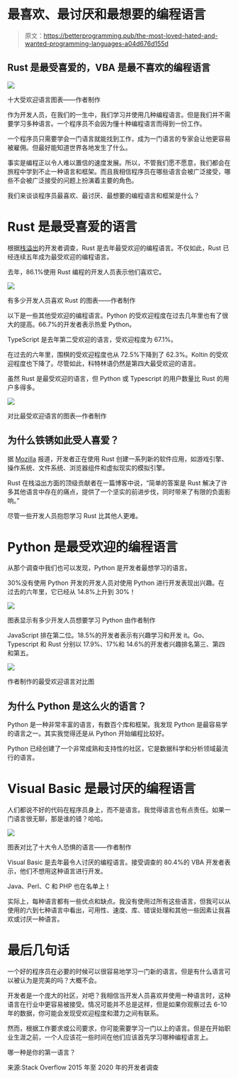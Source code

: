 # 最喜欢、最讨厌和最想要的编程语言

> 原文：<https://betterprogramming.pub/the-most-loved-hated-and-wanted-programming-languages-a04d676d155d>

## Rust 是最受喜爱的，VBA 是最不喜欢的编程语言

![](img/64f77d58f3d663a4245fd5cb1d831787.png)

十大受欢迎语言图表——作者制作

作为开发人员，在我们的一生中，我们学习并使用几种编程语言。但是我们并不需要学习多种语言。一个程序员不会因为懂十种编程语言而得到一份工作。

一个程序员只需要学会一门语言就能找到工作，成为一门语言的专家会让他更容易被雇佣。但最好能知道世界各地发生了什么。

事实是编程正以令人难以置信的速度发展。所以，不管我们愿不愿意，我们都会在旅程中学到不止一种语言和框架。而且我相信程序员在哪些语言会被广泛接受，哪些不会被广泛接受的问题上扮演着主要的角色。

我们来谈谈程序员最喜欢、最讨厌、最想要的编程语言和框架是什么？

# Rust 是最受喜爱的语言

根据[栈溢出](https://insights.stackoverflow.com/survey/2020#technology)的开发者调查，Rust 是去年最受欢迎的编程语言。不仅如此，Rust 已经连续五年成为最受欢迎的编程语言。

去年，86.1%使用 Rust 编程的开发人员表示他们喜欢它。

![](img/1836d296d95843eeedffc96876f03567.png)

有多少开发人员喜欢 Rust 的图表——作者制作

以下是一些其他受欢迎的编程语言。Python 的受欢迎程度在过去几年里也有了很大的提高。66.7%的开发者表示热爱 Python。

TypeScript 是去年第二受欢迎的语言，受欢迎程度为 67.1%。

在过去的六年里，围棋的受欢迎程度也从 72.5%下降到了 62.3%。Koltin 的受欢迎程度也下降了。尽管如此，科特林语仍然是第四大最受欢迎的语言。

虽然 Rust 是最受欢迎的语言，但 Python 或 Typescript 的用户数量比 Rust 的用户多得多。

![](img/317406d4655b7a8d77f0b113f737f133.png)

对比最受欢迎语言的图表—作者制作

## 为什么铁锈如此受人喜爱？

据 [Mozilla](https://research.mozilla.org/rust) 报道，开发者正在使用 Rust 创建一系列新的软件应用，如游戏引擎、操作系统、文件系统、浏览器组件和虚拟现实的模拟引擎。

Rust 在栈溢出方面的顶级贡献者在一篇博客中说，“简单的答案是 Rust 解决了许多其他语言中存在的痛点，提供了一个坚实的前进步伐，同时带来了有限的负面影响。”

尽管一些开发人员抱怨学习 Rust 比其他人更难。

# Python 是最受欢迎的编程语言

从那个调查中我们也可以发现，Python 是开发者最想学习的语言。

30%没有使用 Python 开发的开发人员对使用 Python 进行开发表现出兴趣。在过去的六年里，它已经从 14.8%上升到 30%！

![](img/52488b0ebf83d156d967e288e08533d7.png)

图表显示有多少开发人员想要学习 Python 由作者制作

JavaScript 排在第二位。18.5%的开发者表示有兴趣学习和开发 it。Go、Typescript 和 Rust 分别以 17.9%、17%和 14.6%的开发者兴趣排名第三、第四和第五。

![](img/1ad660f40cba3877c3c97eaefd665c52.png)

作者制作的最受欢迎语言对比图

## 为什么 Python 是这么火的语言？

Python 是一种非常丰富的语言，有数百个库和框架。我发现 Python 是最容易学的语言之一。其实我觉得还是从 Python 开始编程比较好。

Python 已经创建了一个非常成熟和支持性的社区，它是数据科学和分析领域最流行的语言。

# Visual Basic 是最讨厌的编程语言

人们都说不好的代码在程序员身上，而不是语言。我觉得语言也有点责任。如果一门语言很无聊，那是谁的错？哈哈。

![](img/21f6383a0b1417465ba9080b91b64970.png)

图表对比了十大令人恐惧的语言——作者制作

Visual Basic 是去年最令人讨厌的编程语言。接受调查的 80.4%的 VBA 开发者表示，他们不想用这种语言进行开发。

Java、Perl、C 和 PHP 也在名单上！

实际上，每种语言都有一些优点和缺点。我没有使用过所有这些语言，但我可以从使用的六到七种语言中看出，可用性、速度、库、错误处理和其他一些因素让我喜欢或讨厌一种语言。

# 最后几句话

一个好的程序员在必要的时候可以很容易地学习一门新的语言。但是有什么语言可以被认为是完美的吗？大概不会。

开发者是一个庞大的社区，对吧？我相信当开发人员喜欢并使用一种语言时，这种语言在行业中更容易被接受。情况可能并不总是这样，但是如果你观察过去 6-10 年的数据，你可能会发现受欢迎程度和潜力之间有联系。

然而，根据工作要求或公司要求，你可能需要学习一门以上的语言。但是在开始职业生涯之前，一个人应该花一些时间在他们应该首先学习哪种编程语言上。

哪一种是你的第一语言？

来源:Stack Overflow 2015 年至 2020 年的开发者调查